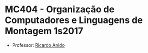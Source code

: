 # MC404 - Organização de Computadores e Linguagens de Montagem 1s2017


- Professor: [Ricardo Anido](https://www.ic.unicamp.br/~ranido)
